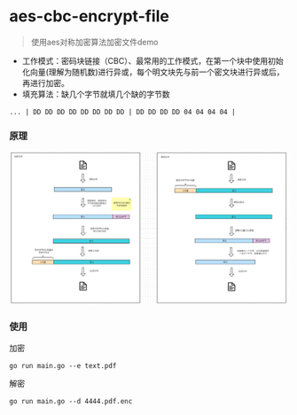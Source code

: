 # aes-cbc-encrypt-file
> 使用aes对称加密算法加密文件demo
- 工作模式：密码块链接（CBC）、最常用的工作模式，在第一个块中使用初始化向量(理解为随机数)进行异或，每个明文块先与前一个密文块进行异或后，再进行加密。
- 填充算法：缺几个字节就填几个缺的字节数
```
... | DD DD DD DD DD DD DD DD | DD DD DD DD 04 04 04 04 |
```

### 原理
![Image text](./doc/des.png)


### 使用
加密
```
go run main.go --e text.pdf
```

解密
```
go run main.go --d 4444.pdf.enc
```
